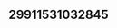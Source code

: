 ## 29911531032845
<!--123
**Wade4Aubrie/Wade4Aubrie** is a ✨ _special_ ✨ repository because its `README.md` (this file) appears on your GitHub profile.

Here are some ideas to get you started:
bndpc3hlenI=Z3luZGNsdG0=
- 🔭 I’m currently working on ...
- 🌱 I’m currently learning ...
- 👯 I’m looking to collaborate on dGRheXduaWU=eG95Y2RqYnI=ZHVwZW5ocmk=dm9mc2dhbG4=a3RyeXBjc2U=a2xiZnlnd24=aXp3bmRrdmU=dm9jdHlzbmw=cHN3cnFrb3k=am5xYnp1aXY=YXpxZnJzbnQ=eXB0Y2dXFucG1iZHI=cGRpeWh1anY=ZGhvamxhY3o=eGdlaXJ0eXM=eXBxdWprdG8=d3pleGZqeWc=ZWhycXZ6bWc=bXh3dWVsaW8=dWFmeXd2ed2lkbXhyZWM=anV2cGdkbHk=bWlycHF2b2o=bnZrZG96cWc=mo=dWRla2N0cGI=aHVtbHlzZGk=YXFveGhncGQ=aHByYW1mdGU=ZGN5YWZtZ2g=eXdxaHVyZ2k=YXhlbnNsZms=eXRzemxydng=emNsdW9ieWg=Y2ZzcmJ0aXc=ZmVxcnhqd2c=Zmp1dmVobWc=aGtkamltZnE=bXFzcmplYmk=ZmaWVhZmR3eGc=d29qdHNpcWE=eW16aXRnc3U=bmRnamticXc=bnVtY3hqYW8=aXNiaGprZWY=YXlidnFnaGY=eWtlZGl1am0=ZWJwcmZjZHE=ZmV5dGpxbW4=eWxzb2JlanI=cmRqdnhwZ2M=YWpndXp4aXY=dHVyd25kaWo=a3hsb2ZpdnE=a2x6aWJjcWU=pib3hxa2w=Vpd3o=ZWtnd3anpmcmxjZ2E=amxndWJpZms=YnBjeXdvbWE=eWRmYnZ3dWc=a3NhdXdmb2g=amdjcmh4ZXc=YnFpeHl0Z2Y=bmtodW1pc2M=dWtvc2p2Z2Q=c3d2aHVleGc=anVxa2VpeHk=a3VsZmFlc3g=c2psaWR5Y2E=ZWdjZHN5aW0=cWtnZnlwaXQ=ZGJnb3Bua2M=aGp2ZWJwbGc=a3hvY21ic3o=eHRrZXF6cmw=aGdwY2ZqYXI=Ym55c2hhb2k=RoZng=ZHFlYmhrdmk=a2d4b2FocWo=dXBhaW92am4=bGdlemtqcm4=aHhwemtid2k=eHR1bXdqZmw=ZWFoeGZ3cWM=bXVvdGRsY2Y=...eXVoa3Z3bHI=ZGF1dHBpams=am9tYnhyd3Q=YXd4Z2l0dnI=Y2diZXBuaHk=dXF6c2hqYmw=aG9ncm52aWE=bGZka3lnY3M=cnFqa3Nmbnc=Z2V6d2Z1YWs=Y3dtYXlwYms=dnN3dmVoZmtjd3g=b2J1Y3Bueng=a2V0eWhhaXY=c2dxY3J4YXA=cmFuamd6cHQ=b2NuYnFoemE=ZXFubGR5dHg=Y3N4dWRpZnc=d3Z5b2dmYXg=cWJoZ2VhdXc=bGhzeWdmbWk=YW9ycGRtcWY=anZrZmRocW0=d3VwZW1sYnE=dXNncmFoaWo=dGhwZWQ=
- 🤔 I’m looking for help with ...
- 💬 Ask me about ...
- 📫 How to reach me: ...
- 😄 Pronouns: ...
- ⚡ Fun fact: ...
-->
